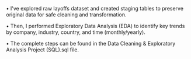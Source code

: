 • I've explored raw layoffs dataset and created staging tables to preserve original data for safe cleaning and transformation. 


• Then, I performed Exploratory Data Analysis (EDA) to identify key trends by company, industry, country, and time (monthly/yearly). 


• The complete steps can be found in the Data Cleaning & Exploratory Analysis Project (SQL).sql file.
